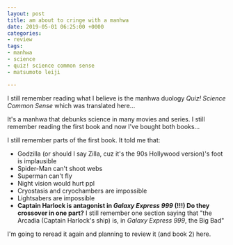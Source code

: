 ```yaml
---
layout: post
title: am about to cringe with a manhwa
date: 2019-05-01 06:25:00 +0000
categories:
- review
tags:
- manhwa
- science
- quiz! science common sense
- matsumoto leiji

---
```

I still remember reading what I believe is the manhwa duology _Quiz! Science Common Sense_ which was translated here...

It's a manhwa that debunks science in many movies and series. I still remember reading the first book and now I've bought both books...

I still remember parts of the first book. It told me that:

* Godzilla (or should I say Zilla, cuz it's the 90s Hollywood version)'s foot is implausible
* Spider-Man can't shoot webs
* Superman can't fly
* Night vision would hurt ppl
* Cryostasis and cryochambers are impossible
* Lightsabers are impossible
* **Captain Harlock is antagonist in _Galaxy Express 999_ (!!!) Do they crossover in one part?** I still remember one section saying that "the Arcadia (Captain Harlock's ship) is, in _Galaxy Express 999_, the Big Bad"

I'm going to reread it again and planning to review it (and book 2) here.